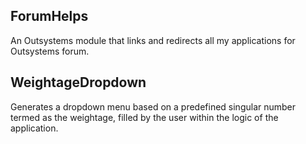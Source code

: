 ## ForumHelps
   An Outsystems module that links and redirects all my applications for Outsystems forum.

## WeightageDropdown
   Generates a dropdown menu based on a predefined singular number termed as the weightage, filled by the user within the logic of the application.
